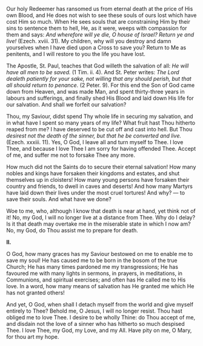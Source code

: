 
Our holy Redeemer has ransomed us from eternal death at the price of His own Blood, and He does not wish to see these souls of ours lost which have cost Him so much. When He sees souls that are constraining Him by their sins to sentence them to hell, He, as it were, weeps with compassion for them and says: *And wherefore will ye die, O house of Israel? Return ye and live!* (Ezech. xviii. 31). My children, why will you destroy and damn yourselves when I have died upon a Cross to save you? Return to Me as penitents, and I will restore to you the life you have lost.

The Apostle, St. Paul, teaches that God willeth the salvation of all: *He will have all men to be saved.* (1 Tim. ii. 4). And St. Peter writes: *The Lord dealeth patiently for your sake, not willing that any should perish, but that all should return to penance.* (2 Peter. 9). For this end the Son of God came down from Heaven, and was made Man, and spent thirty-three years in labours and sufferings, and finally shed His Blood and laid down His life for our salvation. And shall we forfeit our salvation?

Thou, my Saviour, didst spend Thy whole life in securing my salvation, and in what have I spent so many years of my life? What fruit hast Thou hitherto reaped from me? I have deserved to be cut off and cast into hell. But Thou *desirest not the death of the sinner, but that he be converted and live.* (Ezech. xxxiii. 11). Yes, O God, I leave all and turn myself to Thee. I love Thee, and because I love Thee I am sorry for having offended Thee. Accept of me, and suffer me not to forsake Thee any more.

How much did not the Saints do to secure their eternal salvation! How many nobles and kings have forsaken their kingdoms and estates, and shut themselves up in cloisters! How many young persons have forsaken their country and friends, to dwell in caves and deserts! And how many Martyrs have laid down their lives under the most cruel tortures! And why? — to save their souls. And what have we done?

Woe to me, who, although I know that death is near at hand, yet think not of it! No, my God, I will no longer live at a distance from Thee. Why do I delay? Is it that death may overtake me in the miserable state in which I now am? No, my God, do Thou assist me to prepare for death.

**II\.**

O God, how many graces has my Saviour bestowed on me to enable me to save my soul! He has caused me to be born in the bosom of the true Church; He has many times pardoned me my transgressions; He has favoured me with many lights in sermons, in prayers, in meditations, in Communions, and spiritual exercises; and often has He called me to His love. In a word, how many means of salvation has He granted me which He has not granted others!

And yet, O God, when shall I detach myself from the world and give myself entirely to Thee? Behold me, O Jesus, I will no longer resist. Thou hast obliged me to love Thee. I desire to be wholly Thine: do Thou accept of me, and disdain not the love of a sinner who has hitherto so much despised Thee. I love Thee, my God, my Love, and my All. Have pity on me, O Mary, for thou art my hope.

